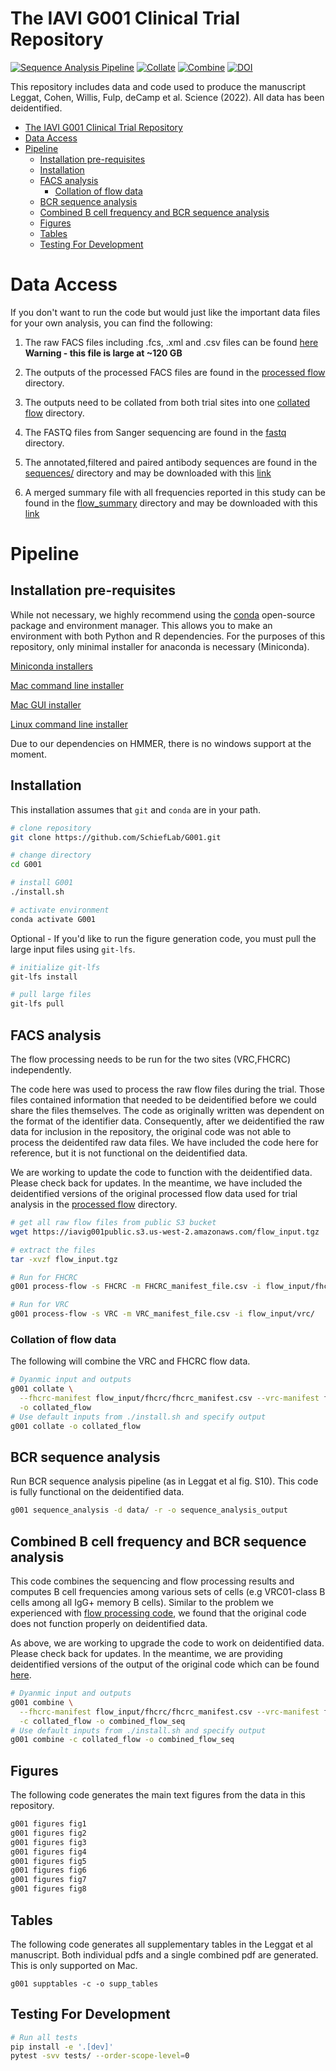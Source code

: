 # The IAVI G001 Clinical Trial Repository

[![Sequence Analysis Pipeline](https://github.com/SchiefLab/G001/workflows/Sequence%20Analysis%20Pipeline/badge.svg)](https://github.com/SchiefLab/G001/actions/workflows/integration.yml)
[![Collate](https://github.com/SchiefLab/G001/actions/workflows/collate.yml/badge.svg)](https://github.com/SchiefLab/G001/actions/workflows/collate.yml)
[![Combine](https://github.com/SchiefLab/G001/actions/workflows/combine.yml/badge.svg)](https://github.com/SchiefLab/G001/actions/workflows/combine.yml)
[![DOI](https://zenodo.org/badge/517925817.svg)](https://zenodo.org/badge/latestdoi/517925817)

This repository includes data and code used to produce the manuscript Leggat, Cohen, Willis, Fulp, deCamp et al. Science (2022). All data has been deidentified.

- [The IAVI G001 Clinical Trial Repository](#the-iavi-g001-clinical-trial-repository)
- [Data Access](#data-access)
- [Pipeline](#pipeline)
  - [Installation pre-requisites](#installation-pre-requisites)
  - [Installation](#installation)
  - [FACS analysis](#facs-analysis)
    - [Collation of flow data](#collation-of-flow-data)
  - [BCR sequence analysis](#bcr-sequence-analysis)
  - [Combined B cell frequency and BCR sequence analysis](#combined-b-cell-frequency-and-bcr-sequence-analysis)
  - [Figures](#figures)
  - [Tables](#tables)
  - [Testing For Development](#testing-for-development)

# Data Access

If you don't want to run the code but would just like the important data files for your own analysis, you can find the following:

1. The raw FACS files including .fcs, .xml and .csv files can be found [here](https://iavig001public.s3.us-west-2.amazonaws.com/flow_input.tgz)
   <br> **Warning - this file is large at ~120 GB**

2. The outputs of the processed FACS files are found in the [processed flow](data/flow/processed_flow/) directory.

3. The outputs need to be collated from both trial sites into one [collated flow](data/flow/collated_flow/) directory.

4. The FASTQ files from Sanger sequencing are found in the [fastq](data/sequence/fastq) directory.

5. The annotated,filtered and paired antibody sequences are found in the [sequences/](data/figures/sequences/) directory and may be downloaded with this [link](https://github.com/SchiefLab/G001/raw/main/data/figures/sequences/unblinded_sequences.csv.gz)

6. A merged summary file with all frequencies reported in this study can be found in the [flow_summary](data/figures/flow_summary) directory and may be downloaded with this [link](https://github.com/SchiefLab/G001/raw/main/data/figures/flow_summary/flow_and_sequences.csv.gz)

# Pipeline

## Installation pre-requisites

While not necessary, we highly recommend using the [conda](https://docs.conda.io/en/latest/) open-source package and environment manager. This allows you to make an environment with both Python and R dependencies. For the purposes of this repository, only minimal installer for anaconda is necessary (Miniconda).

<ins>Miniconda installers</ins>

[Mac command line installer](https://repo.anaconda.com/miniconda/Miniconda3-latest-MacOSX-x86_64.sh)

[Mac GUI installer](https://repo.anaconda.com/miniconda/Miniconda3-latest-MacOSX-x86_64.pkg)

[Linux command line installer](https://repo.anaconda.com/miniconda/Miniconda3-latest-Linux-x86_64.sh)

Due to our dependencies on HMMER, there is no windows support at the moment.

## Installation

This installation assumes that `git` and `conda` are in your path.

```bash
# clone repository
git clone https://github.com/SchiefLab/G001.git

# change directory
cd G001

# install G001
./install.sh

# activate environment
conda activate G001
```

Optional - If you'd like to run the figure generation code, you must pull the large input files using `git-lfs`.

```bash
# initialize git-lfs
git-lfs install

# pull large files
git-lfs pull
```

## FACS analysis

The flow processing needs to be run for the two sites (VRC,FHCRC) independently.

The code here was used to process the raw flow files during the trial. Those files contained information that needed to be deidentified before we could share the files themselves. The code as originally written was dependent on the format of the identifier data. Consequently, after we deidentified the raw data for inclusion in the repository, the original code was not able to process the deidentifed raw data files. We have included the code here for reference, but it is not functional on the deidentified data.

We are working to update the code to function with the deidentified data. Please check back for updates. In the meantime, we have included the deidentified versions of the original processed flow data used for trial analysis in the [processed flow](data/flow/processed_flow/) directory.

```bash
# get all raw flow files from public S3 bucket
wget https://iavig001public.s3.us-west-2.amazonaws.com/flow_input.tgz

# extract the files
tar -xvzf flow_input.tgz

# Run for FHCRC
g001 process-flow -s FHCRC -m FHCRC_manifest_file.csv -i flow_input/fhcrc/

# Run for VRC
g001 process-flow -s VRC -m VRC_manifest_file.csv -i flow_input/vrc/
```

### Collation of flow data

The following will combine the VRC and FHCRC flow data.

```bash
# Dyanmic input and outputs
g001 collate \
  --fhcrc-manifest flow_input/fhcrc/fhcrc_manifest.csv --vrc-manifest flow_input/vrc/vrc_manifest.csv -f data/flow/flow_processed_out/ \
  -o collated_flow 
# Use default inputs from ./install.sh and specify output
g001 collate -o collated_flow
```

## BCR sequence analysis

Run BCR sequence analysis pipeline (as in Leggat et al fig. S10). This code is fully functional on the deidentified data.

```bash
g001 sequence_analysis -d data/ -r -o sequence_analysis_output
```

## Combined B cell frequency and BCR sequence analysis

This code combines the sequencing and flow processing results and computes B cell frequencies among various sets of cells (e.g VRC01-class B cells among all IgG+ memory B cells). Similar to the problem we experienced with [flow processing code](#facs-analysis), we found that the original code does not function properly on deidentified data.

As above, we are working to upgrade the code to work on deidentified data. Please check back for updates. In the meantime, we are providing deidentified versions of the output of the original code which can be found [here](data/figures/flow_summary/flow_and_sequences.csv.gz).

```bash
# Dyanmic input and outputs
g001 combine \
  --fhcrc-manifest flow_input/fhcrc/fhcrc_manifest.csv --vrc-manifest flow_input/vrc/vrc_manifest.csv -s data/sequence \
  -c collated_flow -o combined_flow_seq
# Use default inputs from ./install.sh and specify output
g001 combine -c collated_flow -o combined_flow_seq
```

## Figures

The following code generates the main text figures from the data in this repository.

```bash
g001 figures fig1
g001 figures fig2
g001 figures fig3
g001 figures fig4
g001 figures fig5
g001 figures fig6
g001 figures fig7
g001 figures fig8
```

## Tables

The following code generates all supplementary tables in the Leggat et al manuscript. Both individual pdfs and a single combined pdf are generated. This is only supported on Mac.

```
g001 supptables -c -o supp_tables
```


## Testing For Development

```bash
# Run all tests
pip install -e '.[dev]'
pytest -svv tests/ --order-scope-level=0
```
